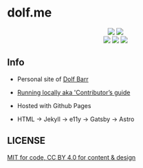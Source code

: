 # dolf.me

<div align="center">
  <img src="https://badgen.net/github/checks/dolfbarr/website">
  <img src="https://badgen.net/github/last-commit/dolfbarr/website">
  <br>
  <img src="https://badgen.net/badge/icon/typescript?icon=typescript&label&color=cyan">
  <img src="https://badgen.net/badge/framework/Astro/purple">
  <img src="https://badgen.net/badge/hosted/Github%20Pages/black">
  <br>
</div>

## Info

- Personal site of [Dolf Barr](https://dolf.me)

- [Running locally aka 'Contributor’s guide](CONTRIBUTORS.md)

- Hosted with Github Pages

- HTML → Jekyll → e11y → Gatsby → Astro

## LICENSE

[MIT for code, CC BY 4.0 for content & design](LICENSE)
